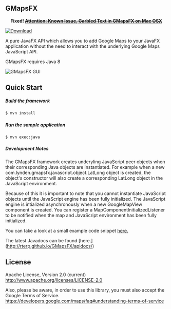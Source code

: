 ##  GMapsFX

<p align="center">
<b>
Fixed! <s><a href="https://github.com/rterp/GMapsFX/wiki/Known-Issue:-Garbled-Text-in-GMapsFX-on-Mac-OSX">Attention: Known Issue, Garbled Text in GMapsFX on Mac OSX</a></s>
</b>
</p>


 [ ![Download](https://api.bintray.com/packages/rterp/maven/GMapsFX/images/download.svg) ](https://bintray.com/rterp/maven/GMapsFX/_latestVersion)


A pure JavaFX API which allows you to add Google Maps to your JavaFX application without the need to interact with the underlying Google Maps JavaScript API.

GMapsFX requires Java 8



![GMapsFX GUI](http://rterp.files.wordpress.com/2014/05/gmapsfx.png)



## Quick Start

##### Build the framework

```bash
$ mvn install
```

##### Run the sample application
```bash
$ mvn exec:java
```


##### Development Notes
The GMapsFX framework creates underyling JavaScript peer objects when their corresponding Java objects are instantiated.  For example when a new com.lynden.gmapsfx.javascript.object.LatLong object is created, the object's constructor will also create a corresponding LatLong object in the JavaScript environment.

Because of this it is important to note that you cannot instantiate JavaScript objects until the JavaScript engine has been fully initialized.  The JavaScript engine is intialized asynchronously when a new GoogleMapView component is created.  You can register a MapComponentInitializedListener to be notified when the map and JavaScript environment has been fully initialized.  

You can take a look at a small example code snippet [here.]( http://rterp.github.io/GMapsFX/)

The latest Javadocs can be found [here.] (http://rterp.github.io/GMapsFX/apidocs/)




## License

Apache License, Version 2.0 (current)
http://www.apache.org/licenses/LICENSE-2.0

Also, please be aware, in order to use this library, you must also accept the Google Terms of Service.
https://developers.google.com/maps/faq#understanding-terms-of-service
